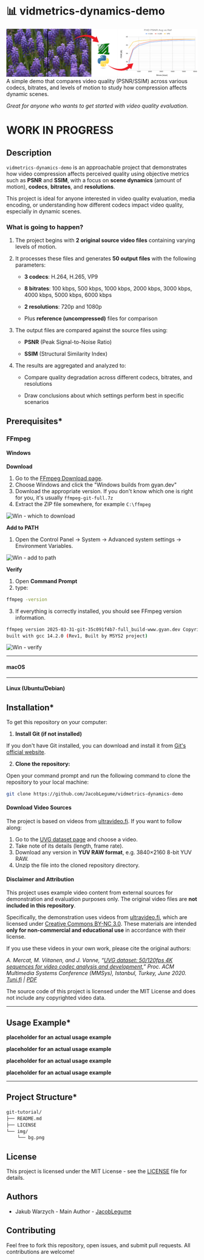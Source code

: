 
# 📊 vidmetrics-dynamics-demo

![Repository logo](/img/bg.png)
A simple demo that compares video quality (PSNR/SSIM) across various codecs, bitrates, and levels of motion to study how compression affects dynamic scenes.  

*Great for anyone who wants to get started with video quality evaluation.*

# WORK IN PROGRESS
## Description


`vidmetrics-dynamics-demo` is an approachable project that demonstrates how video compression affects perceived quality using objective metrics such as **PSNR** and **SSIM**, with a focus on **scene dynamics** (amount of motion), **codecs**, **bitrates**, and **resolutions**.

This project is ideal for anyone interested in video quality evaluation, media encoding, or understanding how different codecs impact video quality, especially in dynamic scenes.
        


### What is going to happen?

1.  The project begins with **2 original source video files** containing varying levels of motion.
    
2.  It processes these files and generates **50 output files** with the following parameters:
    
    -   **3 codecs**: H.264, H.265, VP9
        
    -   **8 bitrates**: 100 kbps, 500 kbps, 1000 kbps, 2000 kbps, 3000 kbps, 4000 kbps, 5000 kbps, 6000 kbps
        
    -   **2 resolutions**: 720p and 1080p
        
    -   Plus **reference (uncompressed)** files for comparison
        
3.  The output files are compared against the source files using:
    
    -   **PSNR** (Peak Signal-to-Noise Ratio)
        
    -   **SSIM** (Structural Similarity Index)
        
4.  The results are aggregated and analyzed to:
    
    -   Compare quality degradation across different codecs, bitrates, and resolutions
        
    -   Draw conclusions about which settings perform best in specific scenarios

## Prerequisites*
### FFmpeg 
#### Windows
**Download**
1. Go to the [FFmpeg Download page](https://ffmpeg.org/download.html).
2. Choose Windows and click the "Windows builds from gyan.dev"
3. Download the appropriate version. If you don't know which one is right for you, it's usually `ffmpeg-git-full.7z`
4. Extract the ZIP file somewhere, for example `C:\ffmpeg`

![Win - which to download](/img/win1.gif)

**Add to PATH**
1. Open the Control Panel → System → Advanced system settings → Environment Variables.

![Win - add to path](/img/win2.gif)

**Verify**
1. Open **Command Prompt**
2. type:
```bash
ffmpeg -version
```
3. If everything is correctly installed, you should see FFmpeg version information.
```bash
ffmpeg version 2025-03-31-git-35c091f4b7-full_build-www.gyan.dev Copyright (c) 2000-2025 the FFmpeg developers
built with gcc 14.2.0 (Rev1, Built by MSYS2 project)
```

![Win - verify](/img/win3.gif)

---
#### macOS


---
#### Linux (Ubuntu/Debian)

## Installation*

To get this repository on your computer:

1. **Install Git (if not installed)**

If you don't have Git installed, you can download and install it from [Git's official website](https://git-scm.com/downloads).

2. **Clone the repository:**

Open your command prompt and run the following command to clone the repository to your local machine:

```bash
git clone https://github.com/JacobLegume/vidmetrics-dynamics-demo
```

#### Download Video Sources
The project is based on videos from [ultravideo.fi](https://ultravideo.fi/dataset.html). If you want to follow along:

1. Go to the [UVG dataset page](https://ultravideo.fi/dataset.html) and choose a video.
2. Take note of its details (length, frame rate).
3. Download any version in **YUV RAW format**, e.g. 3840×2160 8-bit YUV RAW.
4. Unzip the file into the cloned repository directory.

#### Disclaimer and Attribution

This project uses example video content from external sources for demonstration and evaluation purposes only.  The original video files are **not included in this repository**.

Specifically, the demonstration uses videos from [ultravideo.fi](https://ultravideo.fi/dataset.html), which are licensed under [Creative Commons BY-NC 3.0](https://creativecommons.org/licenses/by-nc/3.0/). These materials are intended **only for non-commercial and educational use** in accordance with their license.

If you use these videos in your own work, please cite the original authors:

*A. Mercat, M. Viitanen, and J. Vanne, “[UVG dataset: 50/120fps 4K sequences for video codec analysis and development,](https://dl.acm.org/doi/abs/10.1145/3339825.3394937)” *Proc. ACM Multimedia Systems Conference (MMSys)*, Istanbul, Turkey, June 2020. [Tuni.fi](https://researchportal.tuni.fi/en/publications/uvg-dataset-50120fps-4k-sequences-for-video-codec-analysis-and-de) | [PDF](https://cris.tuni.fi/ws/portalfiles/portal/42239069/MMSys20_UVG_Dataset_Camera_ready.pdf)*

The source code of this project is licensed under the MIT License and does not include any copyrighted
video data.

---

## Usage Example*

**placeholder for an actual usage example**

**placeholder for an actual usage example**

**placeholder for an actual usage example**

**placeholder for an actual usage example**

---

## Project Structure*

```bash
git-tutorial/
├── README.md
├── LICENSE
└── img/
    └── bg.png
```


## License

This project is licensed under the MIT License - see the [LICENSE](LICENSE) file for details.

## Authors

- Jakub Warzych - Main Author - [JacobLegume](https://github.com/JacobLegume)

## Contributing

Feel free to fork this repository, open issues, and submit pull requests. All contributions are welcome!
